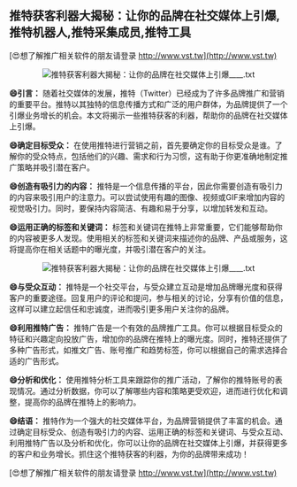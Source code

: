 ## **推特获客利器大揭秘：让你的品牌在社交媒体上引爆,推特机器人,推特采集成员,推特工具**

[😍想了解推广相关软件的朋友请登录 http://www.vst.tw](http://www.vst.tw)

 <center><img src="https://vst.tw/MP4/tuiguang/png/7.png" alt="推特获客利器大揭秘：让你的品牌在社交媒体上引爆____.txt"></center>

**😄引言：**
随着社交媒体的发展，推特（Twitter）已经成为了许多品牌推广和营销的重要平台。推特以其独特的信息传播方式和广泛的用户群体，为品牌提供了一个引爆业务增长的机会。本文将揭示一些推特获客的利器，帮助你的品牌在社交媒体上引爆。

**😄确定目标受众：**
在使用推特进行营销之前，首先要确定你的目标受众是谁。了解你的受众特点，包括他们的兴趣、需求和行为习惯，这有助于你更准确地制定推广策略并吸引潜在客户。

**😄创造有吸引力的内容：**
推特是一个信息传播的平台，因此你需要创造有吸引力的内容来吸引用户的注意力。可以尝试使用有趣的图像、视频或GIF来增加内容的视觉吸引力。同时，要保持内容简洁、有趣和易于分享，以增加转发和互动。

**😄运用正确的标签和关键词：**
标签和关键词在推特上非常重要，它们能够帮助你的内容被更多人发现。使用相关的标签和关键词来描述你的品牌、产品或服务，这将提高你在相关话题中的曝光度，并吸引潜在客户的关注。

 <center><img src="https://vst.tw/MP4/tuiguang/png/1.png" alt="推特获客利器大揭秘：让你的品牌在社交媒体上引爆____.txt"></center>

**😄与受众互动：**
推特是一个社交平台，与受众建立互动是增加品牌曝光度和获得客户的重要途径。回复用户的评论和提问，参与相关的讨论，分享有价值的信息，这样可以建立起信任和忠诚度，进而吸引更多用户关注你的品牌。

**😄利用推特广告：**
推特广告是一个有效的品牌推广工具。你可以根据目标受众的特征和兴趣定向投放广告，增加你的品牌在推特上的曝光度。同时，推特还提供了多种广告形式，如推文广告、账号推广和趋势标签，你可以根据自己的需求选择合适的广告形式。

**😄分析和优化：**
使用推特分析工具来跟踪你的推广活动，了解你的推特账号的表现情况。通过分析数据，你可以了解哪些内容和策略更受欢迎，进而进行优化和调整，提高你的品牌在推特上的影响力。

**😄结语：**
推特作为一个强大的社交媒体平台，为品牌营销提供了丰富的机会。通过确定目标受众、创造有吸引力的内容、运用正确的标签和关键词、与受众互动、利用推特广告以及分析和优化，你可以让你的品牌在社交媒体上引爆，并获得更多的客户和业务增长。抓住这个推特获客的利器，为你的品牌带来成功！

[😍想了解推广相关软件的朋友请登录 http://www.vst.tw](http://www.vst.tw)



